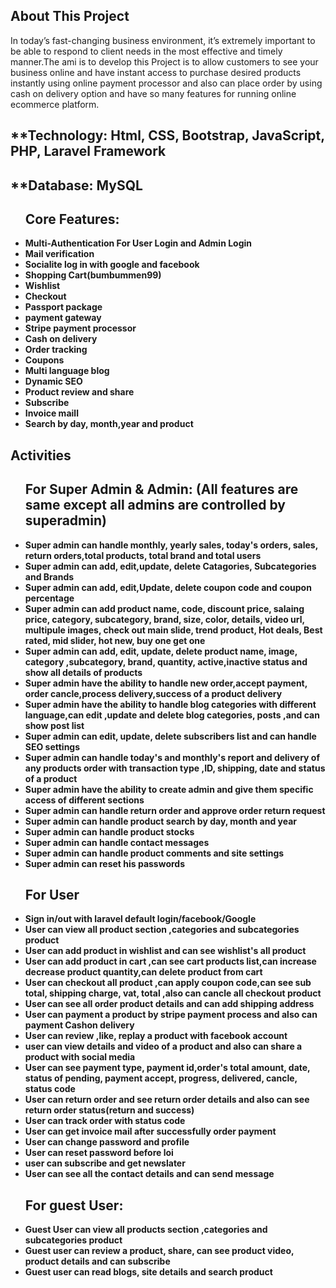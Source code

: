 ## About This Project
In today’s fast-changing business environment, it’s extremely important to be able to respond to client needs in the most effective and timely manner.The ami is to develop this Project is  to allow customers to see your business online and have instant access  to purchase desired products instantly using online payment processor and also can place order by using cash on delivery option and have so many features for running online ecommerce platform.


## **Technology: Html, CSS, Bootstrap, JavaScript, PHP, Laravel Framework
## **Database: MySQL


<ul>
<h2>Core Features:</h2> 
<li><b>Multi-Authentication For User Login and Admin Login</b></li>
<li><b>Mail verification</b></li>
<li><b>Socialite log in with google and facebook</b></li>
<li><b>Shopping Cart(bumbummen99)</b></li>
<li><b>Wishlist</b></li>
<li><b>Checkout<b></li> 
<li><b>Passport package<b></li>
<li><b>payment gateway<b></li> 
<li><b>Stripe payment processor<b></li> 
<li><b>Cash on delivery<b></li>
<li><b>Order tracking</b></li>
<li><b>Coupons</b></li>
<li><b>Multi language blog</b></li>
<li><b>Dynamic SEO</b></li>
<li><b>Product review and share</b></li>
<li><b>Subscribe<b></li>
<li><b>Invoice mail</b>l</li>
<li><b>Search by day, month,year and product</b></li>
</ul>





##  Activities
<ul>
<h2>For Super Admin & Admin: (All features are same except all admins are controlled by superadmin)</h2>
<li>Super admin can handle monthly, yearly sales, today's orders, sales, return orders,total products, total brand and total users </li>
<li>Super admin can add, edit,update, delete Catagories, Subcategories and Brands </li>
<li>Super admin can add, edit,Update, delete coupon code and coupon percentage</li>
<li>Super admin can add product name, code, discount price, salaing price, category, subcategory, brand, size, color, details, video url, multipule images, check out main slide, trend product, Hot deals, Best rated, mid slider, hot new, buy one get one</li>
<li>Super admin can add, edit, update, delete product name, image, category ,subcategory, brand, quantity, active,inactive status and show all details of products</li>
<li>Super admin have the ability to handle new order,accept payment, order cancle,process delivery,success of a product delivery</li>
<li>Super admin have the ability to handle blog categories with different language,can edit ,update and delete blog categories, posts ,and can show post list</li>
<li>Super admin can edit, update, delete subscribers list and can handle SEO settings</li>
<li>Super admin can handle today's and monthly's report and delivery of any products order  with transaction type ,ID, shipping, date and status of a product</li>
<li>Super admin have the ability to create admin and give them specific access of different sections</li> 
<li>Super admin can handle return order and approve order return request</li>
<li>Super admin can handle product search by day, month and year</li>
<li>Super admin can handle product stocks</li>
<li>Super admin can handle contact messages</li>
<li>Super admin can handle product comments and site settings</li>
<li>Super admin can reset his passwords</li>
</ul>




<ul>
<h2>For User</h2>
<li>Sign in/out with laravel default login/facebook/Google </li>
<li>User can view all product section ,categories and subcategories product</li>
<li>User can add product in wishlist and can see wishlist's all product</li>
<li>User can add product in cart ,can see cart products list,can increase decrease product quantity,can delete product from  cart</li>
<li>User can checkout all product ,can apply coupon code,can see sub total, shipping charge, vat, total ,also can cancle all checkout product</li>
<li>User can see all order product details and can add shipping address </li>
<li>User can payment a product  by stripe payment process and also can payment Cashon delivery</li>
<li>User can review ,like, replay a product with facebook account</li>
<li>user can view details and video of a product and also can share a product with social media</li>
<li>User can see payment type, payment id,order's total amount, date, status of pending, payment accept, progress, delivered, cancle, status code </li>
<li>User can return order and see return order details and also can see return order status(return and success)</li>
<li>User can track order with status code</li>
<li>User can get invoice mail after successfully order payment </li>
<li>User can change password and profile</li>
<li>User can reset password before loi</li>
<li>user can subscribe and get newslater</li>
<li>User can see all the contact details and can send message </li>
</ul>


<ul>
<h2>For guest User: </h2>
<li>Guest User can view all products section ,categories and subcategories product</li>
<li>Guest user can review a product, share, can see product video, product details and can subscribe</li>
<li>Guest user can read blogs, site details  and search product</li>
</ul>







